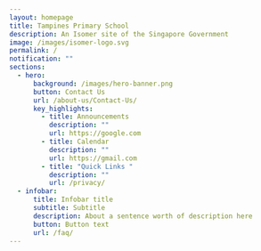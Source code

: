 ```yaml
---
layout: homepage
title: Tampines Primary School
description: An Isomer site of the Singapore Government
image: /images/isomer-logo.svg
permalink: /
notification: ""
sections:
  - hero:
      background: /images/hero-banner.png
      button: Contact Us
      url: /about-us/Contact-Us/
      key_highlights:
        - title: Announcements
          description: ""
          url: https://google.com
        - title: Calendar
          description: ""
          url: https://gmail.com
        - title: "Quick Links "
          description: ""
          url: /privacy/
  - infobar:
      title: Infobar title
      subtitle: Subtitle
      description: About a sentence worth of description here
      button: Button text
      url: /faq/
---
```

